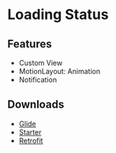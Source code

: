 # Loading Status

## Features

- Custom View
- MotionLayout: Animation
- Notification

## Downloads

- [Glide](https://github.com/bumptech/glide)
- [Starter](https://github.com/udacity/nd940-c3-advanced-android-programming-project-starter)
- [Retrofit](https://github.com/square/retrofit)

